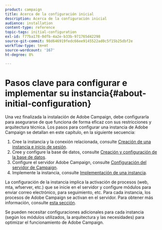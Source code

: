 ```yaml
---
product: campaign
title: Acerca de la configuración inicial
description: Acerca de la configuración inicial
audience: installation
content-type: reference
topic-tags: initial-configuration
exl-id: f77ba178-0dfb-4a2e-b33b-971765d42298
source-git-commit: 98d646919fedc66ee9145522ad0c5f15b25dbf2e
workflow-type: tm+mt
source-wordcount: '167'
ht-degree: 8%

---
```


# Pasos clave para configurar e implementar su instancia{#about-initial-configuration}

Una vez finalizada la instalación de Adobe Campaign, debe configurarla para asegurarse de que funciona de forma eficaz con sus restricciones y arquitectura técnica. Los pasos para configurar una instancia de Adobe Campaign se detallan en este capítulo, en la siguiente secuencia:

1. Cree la instancia y la conexión relacionada, consulte [Creación de una instancia e inicio de sesión](../../installation/using/creating-an-instance-and-logging-on.md).
1. Cree y configure la base de datos, consulte [Creación y configuración de la base de datos](../../installation/using/creating-and-configuring-the-database.md).
1. Configure el servidor Adobe Campaign, consulte [Configuración del servidor de Campaign](../../installation/using/configuring-campaign-server.md).
1. Implemente la instancia, consulte [Implementación de una instancia](../../installation/using/deploying-an-instance.md).

La configuración de la instancia implica la activación de procesos (web, mta, wfserver, etc.) que se inicie en el servidor y configure módulos para enviar correo electrónico, para seguimiento, etc. Para cada instancia, los procesos de Adobe Campaign se activan en el servidor. Para obtener más información, consulte [esta sección](../../installation/using/configuring-campaign-server.md#enabling-processes).

Se pueden necesitar configuraciones adicionales para cada instancia (según los módulos utilizados, la arquitectura y las necesidades) para optimizar el funcionamiento de Adobe Campaign.
